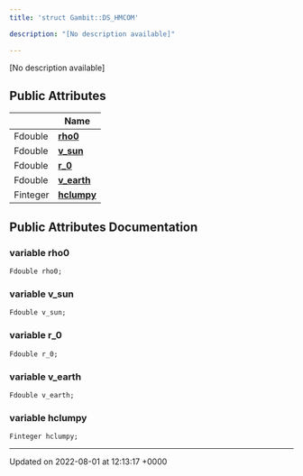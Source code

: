 ```yaml
---
title: 'struct Gambit::DS_HMCOM'

description: "[No description available]"

---
```









[No description available]

## Public Attributes

|                | Name           |
| -------------- | -------------- |
| Fdouble | **[rho0](/documentation/code/classes/structgambit_1_1ds__hmcom/#variable-rho0)**  |
| Fdouble | **[v_sun](/documentation/code/classes/structgambit_1_1ds__hmcom/#variable-v-sun)**  |
| Fdouble | **[r_0](/documentation/code/classes/structgambit_1_1ds__hmcom/#variable-r-0)**  |
| Fdouble | **[v_earth](/documentation/code/classes/structgambit_1_1ds__hmcom/#variable-v-earth)**  |
| Finteger | **[hclumpy](/documentation/code/classes/structgambit_1_1ds__hmcom/#variable-hclumpy)**  |

## Public Attributes Documentation

### variable rho0

```
Fdouble rho0;
```


### variable v_sun

```
Fdouble v_sun;
```


### variable r_0

```
Fdouble r_0;
```


### variable v_earth

```
Fdouble v_earth;
```


### variable hclumpy

```
Finteger hclumpy;
```


-------------------------------

Updated on 2022-08-01 at 12:13:17 +0000